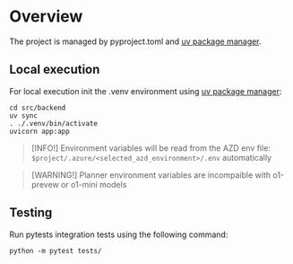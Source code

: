 # Overview

The project is managed by pyproject.toml and [uv package manager](https://docs.astral.sh/uv/getting-started/installation/).


## Local execution
For local execution init the .venv environment using [uv package manager](https://docs.astral.sh/uv/getting-started/installation/):

```shell
cd src/backend
uv sync
. ./.venv/bin/activate
uvicorn app:app
```

> [INFO!] Environment variables will be read from the AZD env file: `$project/.azure/<selected_azd_environment>/.env` automatically

> [WARNING!] Planner environment variables are incompaible with o1-prevew or o1-mini models


## Testing

Run pytests integration tests using the following command:

```shell
python -m pytest tests/
```